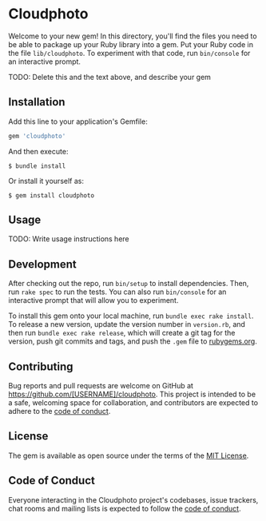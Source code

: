 # Cloudphoto

Welcome to your new gem! In this directory, you'll find the files you need to be able to package up your Ruby library into a gem. Put your Ruby code in the file `lib/cloudphoto`. To experiment with that code, run `bin/console` for an interactive prompt.

TODO: Delete this and the text above, and describe your gem

## Installation

Add this line to your application's Gemfile:

```ruby
gem 'cloudphoto'
```

And then execute:

    $ bundle install

Or install it yourself as:

    $ gem install cloudphoto

## Usage

TODO: Write usage instructions here

## Development

After checking out the repo, run `bin/setup` to install dependencies. Then, run `rake spec` to run the tests. You can also run `bin/console` for an interactive prompt that will allow you to experiment.

To install this gem onto your local machine, run `bundle exec rake install`. To release a new version, update the version number in `version.rb`, and then run `bundle exec rake release`, which will create a git tag for the version, push git commits and tags, and push the `.gem` file to [rubygems.org](https://rubygems.org).

## Contributing

Bug reports and pull requests are welcome on GitHub at https://github.com/[USERNAME]/cloudphoto. This project is intended to be a safe, welcoming space for collaboration, and contributors are expected to adhere to the [code of conduct](https://github.com/[USERNAME]/cloudphoto/blob/master/CODE_OF_CONDUCT.md).


## License

The gem is available as open source under the terms of the [MIT License](https://opensource.org/licenses/MIT).

## Code of Conduct

Everyone interacting in the Cloudphoto project's codebases, issue trackers, chat rooms and mailing lists is expected to follow the [code of conduct](https://github.com/[USERNAME]/cloudphoto/blob/master/CODE_OF_CONDUCT.md).
